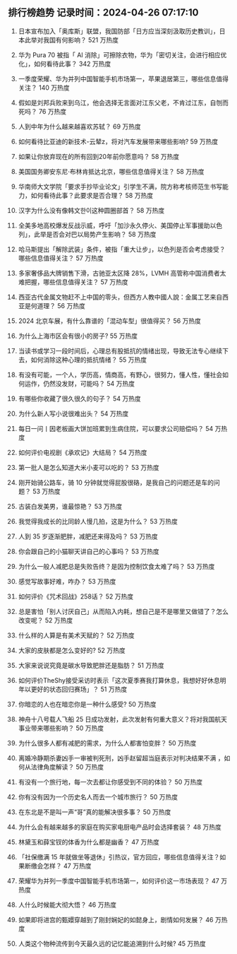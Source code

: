 
## 排行榜趋势 记录时间：2024-04-26 07:17:10
  
  1. 日本宣布加入「奥库斯」联盟，我国防部「日方应当深刻汲取历史教训」，日本此举对我国有何影响？ 521 万热度
    
  2. 华为 Pura 70 被指「 AI 消除」可擦除衣物，华为「密切关注，会进行相应优化」，如何看待此事？ 342 万热度
    
  3. 一季度荣耀、华为并列中国智能手机市场第一，苹果退居第三，哪些信息值得关注？ 140 万热度
    
  4. 假如是刘邦兵败来到乌江，他会选择无言面对江东父老，不肯过江东，自刎而死吗？ 76 万热度
    
  5. 人到中年为什么越来越喜欢苏轼？ 69 万热度
    
  6. 如何看待比亚迪的新技术-云辇z，将对汽车发展带来哪些影响? 59 万热度
    
  7. 如果让你放弃现在的所有回到20年前你愿意吗？ 58 万热度
    
  8. 美国国务卿安东尼·布林肯抵达北京，哪些信息值得关注？ 58 万热度
    
  9. 华南师大文学院「要求手抄毕业论文」引学生不满，院方称考核师范生书写能力，如何看待此事？此要求是否合理？ 58 万热度
    
  10. 汉字为什么没有像韩文한이这种圆圈部首？ 58 万热度
    
  11. 全美多地高校爆发反战示威，呼吁「加沙永久停火、美国停止军事援助以色列」，此举是否会对巴以局势产生影响？ 58 万热度
    
  12. 哈马斯提出「解除武装」条件，被指「重大让步」，以色列是否会考虑接受？哪些信息值得关注？ 57 万热度
    
  13. 多家奢侈品大牌销售下滑，古驰亚太区降 28%，LVMH 高管称中国消费者太难把握，哪些信息值得关注？ 57 万热度
    
  14. 西亚古代金属文物赶不上中国的零头，但西方人教中國人說：金属工艺来自西亚是何道理？ 56 万热度
    
  15. 2024 北京车展，有什么靠谱的「混动车型」很值得买？ 56 万热度
    
  16. 为什么上海市区会有很小的房子? 55 万热度
    
  17. 当读书或学习一段时间后，心理总有股抵抗的情绪出现，导致无法专心继续下去，如何消除这种心理的抵抗情绪？ 55 万热度
    
  18. 有没有可能，一个人，学历高，情商高，有野心，很努力，懂人性，懂社会如何运作，仍然没发财，可能吗？ 54 万热度
    
  19. 有哪些你收藏了很久很久的句子？ 54 万热度
    
  20. 为什么新人写小说很难出头？ 54 万热度
    
  21. 每日一问丨因老板画大饼加班累到生病住院，可以要求公司赔偿吗？ 54 万热度
    
  22. 如何评价电视剧《承欢记》大结局？ 54 万热度
    
  23. 第一批人是怎么知道大米小麦可以吃的？ 53 万热度
    
  24. 刚开始骑公路车，骑 10 分钟就觉得屁股很硌，是我自己的问题还是车的问题？ 53 万热度
    
  25. 古装白发美男，谁最惊艳？ 53 万热度
    
  26. 我觉得我成长的比同龄人慢几拍，这是为什么？ 53 万热度
    
  27. 人到 35 岁逐渐肥胖，减肥还来得及吗？ 53 万热度
    
  28. 你会跟自己的小猫聊天讲自己的心事吗？ 53 万热度
    
  29. 为什么一般人减肥总是失败告终？是因为控制饮食太难了吗？ 53 万热度
    
  30. 感觉写故事好难，咋办？ 53 万热度
    
  31. 如何评价《咒术回战》258话？ 52 万热度
    
  32. 总是害怕「别人讨厌自己」从而陷入内耗，想自己是不是哪里又做错了？怎么改变呢？ 52 万热度
    
  33. 什么样的人算是有美术天赋的？ 52 万热度
    
  34. 大家的皮肤都是怎么变好的? 52 万热度
    
  35. 大家来说说究竟是碳水导致肥胖还是脂肪？ 51 万热度
    
  36. 如何评价TheShy接受采访时表示「这次夏季赛我打算休息，我想好好休息明年以更好的状态回归赛场」？ 51 万热度
    
  37. 你暗恋的人也在暗恋你是一种什么感受? 50 万热度
    
  38. 神舟十八号载人飞船 25 日成功发射，此次发射有何重大意义？将对我国航天事业带来哪些影响？ 50 万热度
    
  39. 为什么很多人都有减肥的需求，为什么人都害怕变胖？ 50 万热度
    
  40. 离婚冷静期杀妻凶手一审被判死刑，凶手赵留超当庭表示对判决结果不满 ，如何从法律角度解读？ 50 万热度
    
  41. 有没有一个旅行地，每一次去都让你感受到不同的体验？ 50 万热度
    
  42. 你有没有因为一个历史名人而去一个城市旅行？ 50 万热度
    
  43. 在东北是不是叫一声“哥”真的能解决很多事？ 50 万热度
    
  44. 为什么会有越来越多的家庭在购买家电厨电产品时会选择套装？ 48 万热度
    
  45. 林黛玉和薛宝钗的体香为什么都是幽香？ 47 万热度
    
  46. 「社保缴满 15 年就做坐等退休」引热议，官方回应，哪些信息值得关注？如果断缴会怎样？ 47 万热度
    
  47. 荣耀华为并列一季度中国智能手机市场第一，如何评价这一市场表现？ 47 万热度
    
  48. 人什么时候能大彻大悟？ 46 万热度
    
  49. 如果即将进宫的甄嬛穿越到了刚封娴妃的如懿身上，剧情如何发展？ 46 万热度
    
  50. 人类这个物种流传到今天最久远的记忆能追溯到什么时候? 45 万热度
    